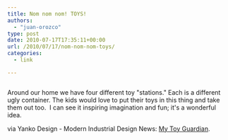 ```yaml
---
title: Nom nom nom! TOYS!
authors: 
  - "juan-orozco"
type: post
date: 2010-07-17T17:35:11+00:00
url: /2010/07/17/nom-nom-nom-toys/
categories:
  - link

---
```

<p style="text-align:center;">
  <a href="http://www.yankodesign.com/2010/07/15/my-toy-guardian/"><img src='http://juanthedesigner.files.wordpress.com/2010/07/toy_guardian6.jpg?w=580' alt='' data-recalc-dims="1" /></a>
</p>

Around our home we have four different toy "stations." Each is a different ugly container. The kids would love to put their toys in this thing and take them out too.  I can see it inspiring imagination and fun; it's a wonderful idea.

via Yanko Design - Modern Industrial Design News: [My Toy Guardian][1].

 [1]: http://www.yankodesign.com/2010/07/15/my-toy-guardian/